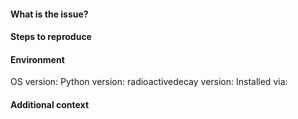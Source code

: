 <!-- Hi! Thank you for raising an issue with this package!
Note if you have a general usage question or feature request, please use the Discussions tab instead. -->

#### What is the issue?
<!-- Tell us what happens instead of the expected behaviour -->


#### Steps to reproduce
<!-- Provide a minimal example that reproduces the problem -->


#### Environment
OS version: <!-- Windows 10/Linux/macOS etc. -->
Python version: <!-- 3.6/3.7/3.8/3.9/3.10/3.11 -->
radioactivedecay version: <!-- ex. 0.4.16 -->
Installed via: <!-- pip/conda-forge -->


#### Additional context
<!--- Add any other context about the problem here, screenshots, etc. -->
